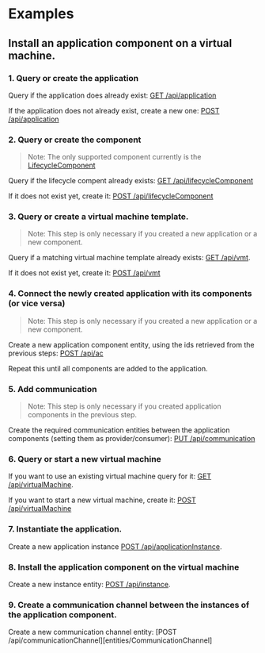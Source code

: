 ﻿# Examples

## Install an application component on a virtual machine.

### 1. Query or create the application

Query if the application does already exist: [GET /api/application](entities/Application.md)

If the application does not already exist, create a new one: [POST /api/application](entities/Application.md)

### 2. Query or create the component

> Note: The only supported component currently is the [LifecycleComponent](entities/LifecycleComponent.md)

Query if the lifecycle compent already exists: [GET /api/lifecycleComponent](entities/LifecycleComponent.md)

If it does not exist yet, create it: [POST /api/lifecycleComponent](entities/LifecycleComponent.md)

### 3. Query or create a virtual machine template.

> Note: This step is only necessary if you created a new application or a new component.

Query if a matching virtual machine template already exists: [GET /api/vmt](entities/VirtualMachineTemplate.md).

If it does not exist yet, create it: [POST /api/vmt](entities/VirtualMachineTemplate.md)

### 4. Connect the newly created application with its components (or vice versa)

> Note: This step is only necessary if you created a new application or a new component.

Create a new application component entity, using the ids retrieved from the previous steps: [POST /api/ac](entities/ApplicationComponent.md)

Repeat this until all components are added to the application.

### 5. Add communication

> Note: This step is only necessary if you created application components in the previous step.

Create the required communication entities between the application components (setting them as provider/consumer): [PUT /api/communication](entities/Communication.md)

### 6. Query or start a new virtual machine

If you want to use an existing virtual machine query for it: [GET /api/virtualMachine](entities/VirtualMachine.md).

If you want to start a new virtual machine, create it: [POST /api/virtualMachine](entities/VirtualMachine.md)

### 7. Instantiate the application.

Create a new application instance [POST /api/applicationInstance](entities/ApplicationInstance.md).

### 8. Install the application component on the virtual machine

Create a new instance entity: [POST /api/instance](entities/Instance.md).

### 9. Create a communication channel between the instances of the application component.

Create a new communication channel entity: [POST /api/communicationChannel][entities/CommunicationChannel]
